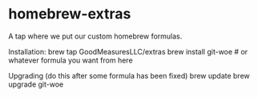 # homebrew-extras
A tap where we put our custom homebrew formulas.

Installation:
    brew tap GoodMeasuresLLC/extras
    brew install git-woe 
    # or whatever formula you want from here

Upgrading (do this after some formula has been fixed)
    brew update
    brew upgrade git-woe


